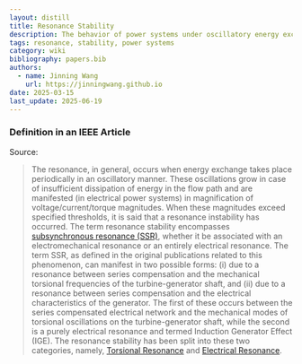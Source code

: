 ```yaml
---
layout: distill
title: Resonance Stability
description: The behavior of power systems under oscillatory energy exchange conditions.
tags: resonance, stability, power systems
category: wiki
bibliography: papers.bib
authors:
  - name: Jinning Wang
    url: https://jinningwang.github.io
date: 2025-03-15
last_update: 2025-06-19
---
```


### Definition in an IEEE Article

Source: <d-cite key="hatziargyriou2021stability"></d-cite>

> The resonance, in general, occurs when energy exchange takes place periodically in an oscillatory manner. These oscillations grow in case of insufficient dissipation of energy in the flow path and are manifested (in electrical power systems) in magnification of voltage/current/torque magnitudes. When these magnitudes exceed specified thresholds, it is said that a resonance instability has occurred. The term resonance stability encompasses [subsynchronous resonance (SSR)](/wiki/subsynchronous-resonance), whether it be associated with an electromechanical resonance or an entirely electrical resonance.
> The term SSR, as defined in the original publications related to this phenomenon, can manifest in two possible forms: (i) due to a resonance between series compensation and the mechanical torsional frequencies of the turbine-generator shaft, and (ii) due to a resonance between series compensation and the electrical characteristics of the generator. The first of these occurs between the series compensated electrical network and the mechanical modes of torsional oscillations on the turbine-generator shaft, while the second is a purely electrical resonance and termed Induction Generator Effect (IGE).
> The resonance stability has been split into these two categories, namely, [Torsional Resonance](/wiki/torsional-resonance) and [Electrical Resonance](/wiki/electrical-resonance).
